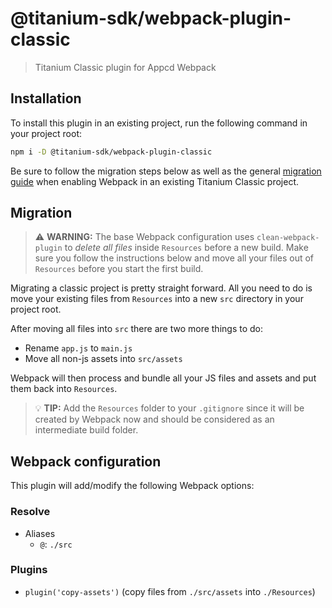 # @titanium-sdk/webpack-plugin-classic

> Titanium Classic plugin for Appcd Webpack

## Installation

To install this plugin in an existing project, run the following command in your project root:

```sh
npm i -D @titanium-sdk/webpack-plugin-classic
```

Be sure to follow the migration steps below as well as the general [migration guide](https://github.com/appcelerator/appcd-plugin-webpack/blob/develop/migration.md) when enabling Webpack in an existing Titanium Classic project.

## Migration

> ⚠️ **WARNING:** The base Webpack configuration uses `clean-webpack-plugin` to _delete all files_ inside `Resources`  before a new build. Make sure you follow the instructions below and move all your files out of `Resources` before you start the first build.

Migrating a classic project is pretty straight forward. All you need to do is move your existing files from `Resources` into a new `src` directory in your project root.

After moving all files into `src` there are two more things to do:

- Rename `app.js` to `main.js`
- Move all non-js assets into `src/assets`

Webpack will then process and bundle all your JS files and assets and put them back into `Resources`.

> 💡 **TIP:** Add the `Resources` folder to your `.gitignore` since it will be created by Webpack now and should be considered as an intermediate build folder.

## Webpack configuration

This plugin will add/modify the following Webpack options:

### Resolve

- Aliases
  - `@`: `./src`

### Plugins

- `plugin('copy-assets')` (copy files from `./src/assets` into `./Resources`)
